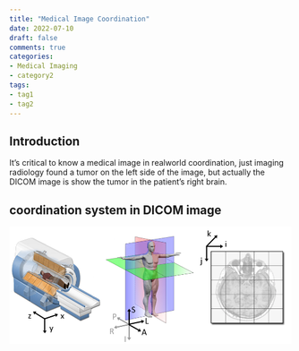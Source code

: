 ```yaml
---
title: "Medical Image Coordination"
date: 2022-07-10
draft: false
comments: true
categories:
- Medical Imaging
- category2
tags:
- tag1
- tag2
---
```



<!--more-->
## Introduction
It’s critical to know a medical image in realworld coordination, just imaging radiology found a tumor on the left side of the image, but actually the DICOM image is show the tumor in the patient’s right brain.

## coordination system in DICOM image
![coordination](/image/Medical-image-coordinate-systems.png)